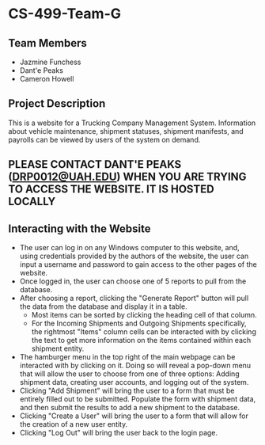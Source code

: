 # CS-499-Team-G

## Team Members

- Jazmine Funchess
- Dant'e Peaks
- Cameron Howell

## Project Description

This is a website for a Trucking Company Management System. Information about vehicle maintenance, shipment statuses, shipment manifests, and payrolls can be viewed by users of the system on demand.

## PLEASE CONTACT DANT'E PEAKS (DRP0012@UAH.EDU) WHEN YOU ARE TRYING TO ACCESS THE WEBSITE. IT IS HOSTED LOCALLY

## Interacting with the Website

- The user can log in on any Windows computer to this website, and, using credentials provided by the authors of the website, the user can input a username and password to gain access to the other pages of the website.
- Once logged in, the user can choose one of 5 reports to pull from the database.
- After choosing a report, clicking the "Generate Report" button will pull the data from the database and display it in a table.
  - Most items can be sorted by clicking the heading cell of that column.
  - For the Incoming Shipments and Outgoing Shipments specifically, the rightmost "Items" column cells can be interacted with by clicking the text to get more information on the items contained within each shipment entity.
- The hamburger menu in the top right of the main webpage can be interacted with by clicking on it. Doing so will reveal a pop-down menu that will allow the user to choose from one of three options: Adding shipment data, creating user accounts, and logging out of the system.
- Clicking "Add Shipment" will bring the user to a form that must be entirely filled out to be submitted. Populate the form with shipment data, and then submit the results to add a new shipment to the database.
- Clicking "Create a User" will bring the user to a form that will allow for the creation of a new user entity.
- Clicking "Log Out" will bring the user back to the login page.
